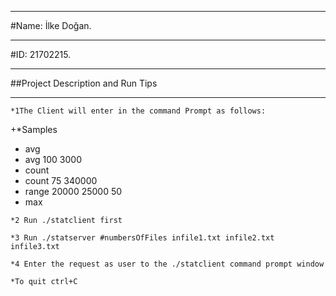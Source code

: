 ****
#Name:  İlke Doğan.
****
#ID:	21702215.
****
##Project Description and Run Tips
****
```
*1The Client will enter in the command Prompt as follows: 
```
+*Samples
+ avg
+ avg 100 3000
+ count
+ count 75 340000
+ range 20000 25000 50
+ max
```
*2 Run ./statclient first
```
```
*3 Run ./statserver #numbersOfFiles infile1.txt infile2.txt infile3.txt
```
```
*4 Enter the request as user to the ./statclient command prompt window
```
```
*To quit ctrl+C
```

